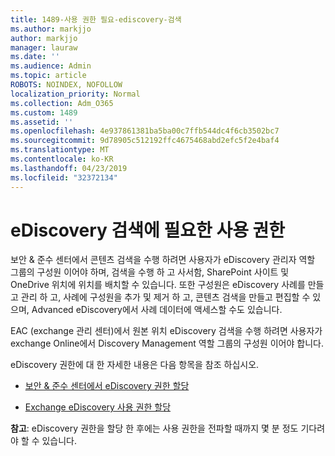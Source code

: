 ```yaml
---
title: 1489-사용 권한 필요-ediscovery-검색
ms.author: markjjo
author: markjjo
manager: lauraw
ms.date: ''
ms.audience: Admin
ms.topic: article
ROBOTS: NOINDEX, NOFOLLOW
localization_priority: Normal
ms.collection: Adm_O365
ms.custom: 1489
ms.assetid: ''
ms.openlocfilehash: 4e937861381ba5ba00c7ffb544dc4f6cb3502bc7
ms.sourcegitcommit: 9d78905c512192ffc4675468abd2efc5f2e4baf4
ms.translationtype: MT
ms.contentlocale: ko-KR
ms.lasthandoff: 04/23/2019
ms.locfileid: "32372134"
---
```

# <a name="permissions-required-for-ediscovery-searches"></a>eDiscovery 검색에 필요한 사용 권한

보안 & 준수 센터에서 콘텐츠 검색을 수행 하려면 사용자가 eDiscovery 관리자 역할 그룹의 구성원 이어야 하며, 검색을 수행 하 고 사서함, SharePoint 사이트 및 OneDrive 위치에 위치를 배치할 수 있습니다. 또한 구성원은 eDiscovery 사례를 만들고 관리 하 고, 사례에 구성원을 추가 및 제거 하 고, 콘텐츠 검색을 만들고 편집할 수 있으며, Advanced eDiscovery에서 사례 데이터에 액세스할 수도 있습니다.

EAC (exchange 관리 센터)에서 원본 위치 eDiscovery 검색을 수행 하려면 사용자가 exchange Online에서 Discovery Management 역할 그룹의 구성원 이어야 합니다.

eDiscovery 권한에 대 한 자세한 내용은 다음 항목을 참조 하십시오. 

- [보안 & 준수 센터에서 eDiscovery 권한 할당](https://docs.microsoft.com/office365/securitycompliance/assign-ediscovery-permissions)

- [Exchange eDiscovery 사용 권한 할당](https://docs.microsoft.com/exchange/security-and-compliance/in-place-ediscovery/assign-ediscovery-permissions)

**참고**: eDiscovery 권한을 할당 한 후에는 사용 권한을 전파할 때까지 몇 분 정도 기다려야 할 수 있습니다.
